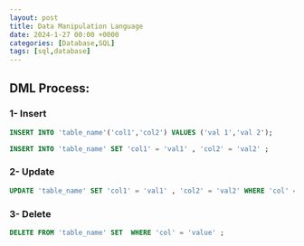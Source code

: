 ```yaml
---
layout: post
title: Data Manipulation Language
date: 2024-1-27 00:00 +0000
categories: [Database,SQL]
tags: [sql,database]
---
```

## DML Process:
### 1- Insert
```sql
INSERT INTO 'table_name'('col1','col2') VALUES ('val 1','val 2');
```
```sql
INSERT INTO 'table_name' SET 'col1' = 'val1' , 'col2' = 'val2' ;
```

### 2- Update
```sql
UPDATE 'table_name' SET 'col1' = 'val1' , 'col2' = 'val2' WHERE 'col' = 'value' ;
```

### 3-  Delete
```sql
DELETE FROM 'table_name' SET  WHERE 'col' = 'value' ;
```